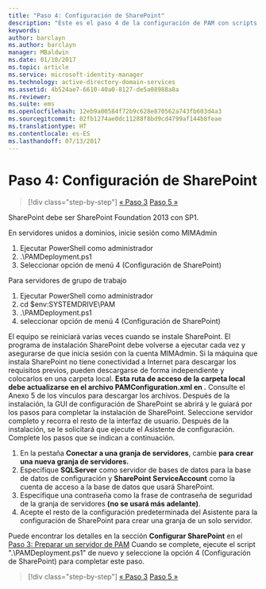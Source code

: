 ```yaml
---
title: "Paso 4: Configuración de SharePoint"
description: "Este es el paso 4 de la configuración de PAM con scripts. En este paso, configura SharePoint para que se pueda utilizar como parte de la implementación de PAM."
keywords: 
author: barclayn
ms.author: barclayn
manager: MBaldwin
ms.date: 01/10/2017
ms.topic: article
ms.service: microsoft-identity-manager
ms.technology: active-directory-domain-services
ms.assetid: 4b524ae7-6610-40a0-8127-de5a08988a8a
ms.reviewer: 
ms.suite: ems
ms.openlocfilehash: 12eb9a00584f72b9c628e870562a743fb603d4a3
ms.sourcegitcommit: 02fb1274ae0dc11288f8bd9cd4799af144b8feae
ms.translationtype: HT
ms.contentlocale: es-ES
ms.lasthandoff: 07/13/2017
---
```

# <a name="step-4-configuring-sharepoint"></a>Paso 4: Configuración de SharePoint

>[!div class="step-by-step"]
[« Paso 3](sp1-step3-installing-configuring-sql.md)
[Paso 5 »](sp1-step5-configuring-pam.md)

SharePoint debe ser SharePoint Foundation 2013 con SP1.

En servidores unidos a dominios, inicie sesión como MIMAdmin

1. Ejecutar PowerShell como administrador
2.  .\PAMDeployment.ps1
3.  Seleccionar opción de menú 4 (Configuración de SharePoint)


Para servidores de grupo de trabajo

1. Ejecutar PowerShell como administrador
2.  cd $env:SYSTEMDRIVE\PAM
3.  .\PAMDeployment.ps1
4. seleccionar opción de menú 4 (Configuración de SharePoint)

El equipo se reiniciará varias veces cuando se instale SharePoint. El programa de instalación SharePoint debe volverse a ejecutar cada vez y asegurarse de que inicia sesión con la cuenta MIMAdmin.
Si la máquina que instala SharePoint no tiene conectividad a Internet para descargar los requisitos previos, pueden descargarse de forma independiente y colocarlos en una carpeta local. **Esta ruta de acceso de la carpeta local debe actualizarse en el archivo PAMConfiguration.xml en <PrerequisitesBinaryLocation/>.** Consulte el Anexo 5 de los vínculos para descargar los archivos.
Después de la instalación, la GUI de configuración de SharePoint se abrirá y le guiará por los pasos para completar la instalación de SharePoint. Seleccione servidor completo y recorra el resto de la interfaz de usuario. Después de la instalación, se le solicitará que ejecute el Asistente de configuración. Complete los pasos que se indican a continuación.

1. En la pestaña **Conectar a una granja de servidores**, cambie **para crear una nueva granja de servidores.**
2. Especifique **SQLServer** como servidor de bases de datos para la base de datos de configuración y **SharePoint ServiceAccount** como la cuenta de acceso a la base de datos que usará SharePoint.
3. Especifique una contraseña como la frase de contraseña de seguridad de la granja de servidores **(no se usará más adelante)**.
4. Acepte el resto de la configuración predeterminada del Asistente para la configuración de SharePoint para crear una granja de un solo servidor.

Puede encontrar los detalles en la sección **Configurar SharePoint** en el [Paso 3: Preparar un servidor de PAM](/microsoft-identity-manager/pam/step-3-prepare-pam-server) Cuando se complete, ejecute el script ".\PAMDeployment.ps1" de nuevo y seleccione la opción 4 (Configuración de SharePoint) para completar este paso.

>[!div class="step-by-step"]
[« Paso 3](sp1-step3-installing-configuring-sql.md)
[Paso 5 »](sp1-step5-configuring-pam.md)
